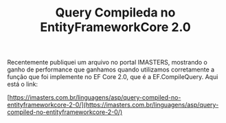 ﻿---
title: "Query Compileda no EntityFrameworkCore 2.0"
comments: false
excerpt_separator: "Ler mais"
categories:
  - CSharp
tags:
  - CSharp
  - EntityFrameworkCore
---

Recentemente publiquei um arquivo no portal IMASTERS, mostrando o ganho de performance que ganhamos quando utilizamos corretamente a função que foi implemente no EF Core 2.0, que é a EF.CompileQuery.
Aqui está o link:

[https://imasters.com.br/linguagens/asp/query-compiled-no-entityframeworkcore-2-0/](https://imasters.com.br/linguagens/asp/query-compiled-no-entityframeworkcore-2-0/)